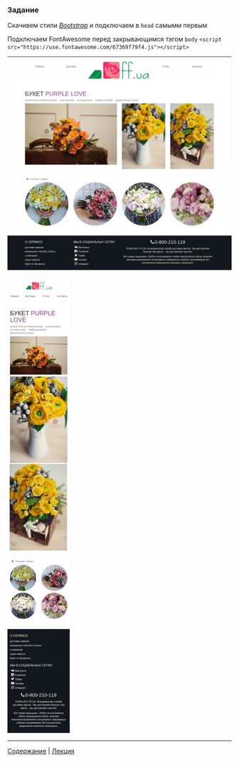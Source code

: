 ### Задание

Скачивем стили [*Bootstrap*](bootstrap.css) и подключаем в `head` самымм первым

Подключаем FontAwesome перед закрывающимся тэгом `body`
`<script src="https://use.fontawesome.com/67369f79f4.js"></script>`

![desktop markup](descktop.jpg)

![mobile markup](mobile.jpg)

---
[Содержание](../../README.md) |
[Лекция](../lecture/README.md)

